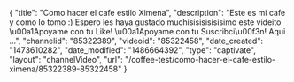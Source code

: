 {
    "title": "Como hacer el cafe estilo Ximena",
    "description": "Este es mi cafe y como lo tomo :) Espero les haya gustado muchisisisisisisimo este videito \u00a1Apoyame con tu Like!       \u00a1Apoyame con tu Suscribci\u00f3n!     Aqui ...",
    "channelid": "85322389",
    "videoid": "85322458",
    "date_created": "1473610282",
    "date_modified": "1486664392",
    "type": "captivate",
    "layout": "channelVideo",
    "url": "\/coffee-test\/como-hacer-el-cafe-estilo-ximena\/85322389-85322458"
}